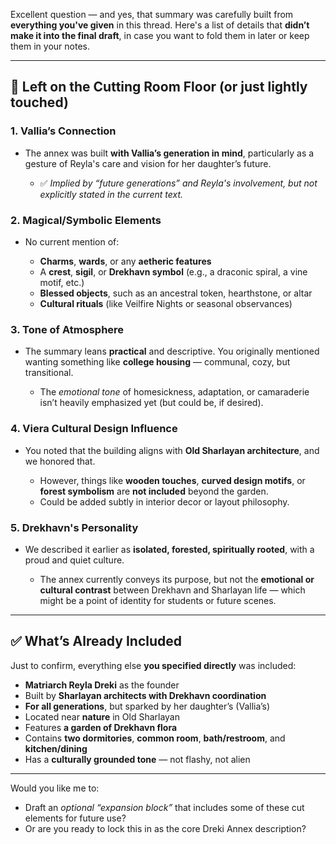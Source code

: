 Excellent question — and yes, that summary was carefully built from **everything you've given** in this thread. Here's a list of details that **didn’t make it into the final draft**, in case you want to fold them in later or keep them in your notes.

---

## 🧾 **Left on the Cutting Room Floor** (or just lightly touched)

### 1. **Vallia’s Connection**

* The annex was built **with Vallia’s generation in mind**, particularly as a gesture of Reyla's care and vision for her daughter’s future.

  * ✅ *Implied by “future generations” and Reyla's involvement, but not explicitly stated in the current text.*

### 2. **Magical/Symbolic Elements**

* No current mention of:

  * **Charms**, **wards**, or any **aetheric features**
  * A **crest**, **sigil**, or **Drekhavn symbol** (e.g., a draconic spiral, a vine motif, etc.)
  * **Blessed objects**, such as an ancestral token, hearthstone, or altar
  * **Cultural rituals** (like Veilfire Nights or seasonal observances)

### 3. **Tone of Atmosphere**

* The summary leans **practical** and descriptive. You originally mentioned wanting something like **college housing** — communal, cozy, but transitional.

  * The *emotional tone* of homesickness, adaptation, or camaraderie isn’t heavily emphasized yet (but could be, if desired).

### 4. **Viera Cultural Design Influence**

* You noted that the building aligns with **Old Sharlayan architecture**, and we honored that.

  * However, things like **wooden touches**, **curved design motifs**, or **forest symbolism** are **not included** beyond the garden.
  * Could be added subtly in interior decor or layout philosophy.

### 5. **Drekhavn's Personality**

* We described it earlier as **isolated, forested, spiritually rooted**, with a proud and quiet culture.

  * The annex currently conveys its purpose, but not the **emotional or cultural contrast** between Drekhavn and Sharlayan life — which might be a point of identity for students or future scenes.

---

## ✅ What’s Already Included

Just to confirm, everything else **you specified directly** was included:

* **Matriarch Reyla Dreki** as the founder
* Built by **Sharlayan architects with Drekhavn coordination**
* **For all generations**, but sparked by her daughter’s (Vallia’s)
* Located near **nature** in Old Sharlayan
* Features **a garden of Drekhavn flora**
* Contains **two dormitories**, **common room**, **bath/restroom**, and **kitchen/dining**
* Has a **culturally grounded tone** — not flashy, not alien

---

Would you like me to:

* Draft an *optional “expansion block”* that includes some of these cut elements for future use?
* Or are you ready to lock this in as the core Dreki Annex description?
